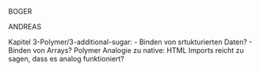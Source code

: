 BOGER


ANDREAS

Kapitel 3-Polymer/3-additional-sugar:
    - Binden von srtukturierten Daten?
    - Binden von Arrays?
Polymer Analogie zu native: HTML Imports reicht zu sagen, dass es analog funktioniert?


